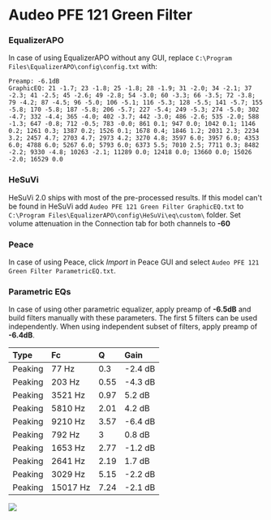 # Audeo PFE 121 Green Filter

### EqualizerAPO
In case of using EqualizerAPO without any GUI, replace `C:\Program Files\EqualizerAPO\config\config.txt`
with:
```
Preamp: -6.1dB
GraphicEQ: 21 -1.7; 23 -1.8; 25 -1.8; 28 -1.9; 31 -2.0; 34 -2.1; 37 -2.3; 41 -2.5; 45 -2.6; 49 -2.8; 54 -3.0; 60 -3.3; 66 -3.5; 72 -3.8; 79 -4.2; 87 -4.5; 96 -5.0; 106 -5.1; 116 -5.3; 128 -5.5; 141 -5.7; 155 -5.8; 170 -5.8; 187 -5.8; 206 -5.7; 227 -5.4; 249 -5.3; 274 -5.0; 302 -4.7; 332 -4.4; 365 -4.0; 402 -3.7; 442 -3.0; 486 -2.6; 535 -2.0; 588 -1.3; 647 -0.8; 712 -0.5; 783 -0.0; 861 0.1; 947 0.0; 1042 0.1; 1146 0.2; 1261 0.3; 1387 0.2; 1526 0.1; 1678 0.4; 1846 1.2; 2031 2.3; 2234 3.2; 2457 4.7; 2703 4.7; 2973 4.2; 3270 4.8; 3597 6.0; 3957 6.0; 4353 6.0; 4788 6.0; 5267 6.0; 5793 6.0; 6373 5.5; 7010 2.5; 7711 0.3; 8482 -2.2; 9330 -4.8; 10263 -2.1; 11289 0.0; 12418 0.0; 13660 0.0; 15026 -2.0; 16529 0.0
```

### HeSuVi
HeSuVi 2.0 ships with most of the pre-processed results. If this model can't be found in HeSuVi add
`Audeo PFE 121 Green Filter GraphicEQ.txt` to `C:\Program Files\EqualizerAPO\config\HeSuVi\eq\custom\` folder.
Set volume attenuation in the Connection tab for both channels to **-60**

### Peace
In case of using Peace, click *Import* in Peace GUI and select `Audeo PFE 121 Green Filter ParametricEQ.txt`.

### Parametric EQs
In case of using other parametric equalizer, apply preamp of **-6.5dB** and build filters manually
with these parameters. The first 5 filters can be used independently.
When using independent subset of filters, apply preamp of **-6.4dB**.

| Type    | Fc       |    Q | Gain    |
|:--------|:---------|:-----|:--------|
| Peaking | 77 Hz    | 0.3  | -2.4 dB |
| Peaking | 203 Hz   | 0.55 | -4.3 dB |
| Peaking | 3521 Hz  | 0.97 | 5.2 dB  |
| Peaking | 5810 Hz  | 2.01 | 4.2 dB  |
| Peaking | 9210 Hz  | 3.57 | -6.4 dB |
| Peaking | 792 Hz   | 3    | 0.8 dB  |
| Peaking | 1653 Hz  | 2.77 | -1.2 dB |
| Peaking | 2641 Hz  | 2.19 | 1.7 dB  |
| Peaking | 3029 Hz  | 5.15 | -2.2 dB |
| Peaking | 15017 Hz | 7.24 | -2.1 dB |

![](https://raw.githubusercontent.com/jaakkopasanen/AutoEq/master/results/innerfidelity/sbaf-serious/Audeo%20PFE%20121%20Green%20Filter/Audeo%20PFE%20121%20Green%20Filter.png)